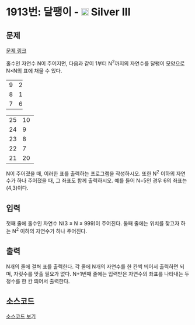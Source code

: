 # 1913번: 달팽이 - <img src="https://static.solved.ac/tier_small/8.svg" style="height:20px" /> Silver III

<!-- performance -->

<!-- 문제 제출 후 깃허브에 푸시를 했을 때 제출한 코드의 성능이 입력될 공간입니다.-->

<!-- end -->

## 문제

[문제 링크](https://boj.kr/1913)


<p>홀수인 자연수 N이 주어지면, 다음과 같이 1부터 N<sup>2</sup>까지의 자연수를 달팽이 모양으로 N×N의 표에 채울 수 있다.</p>

<table class="table table-bordered td-center" style="width:9%">
<tbody>
<tr>
<td style="width:3%">9</td>
<td style="width:3%">2</td>
<td style="width:3%">3</td>
</tr>
<tr>
<td>8</td>
<td>1</td>
<td>4</td>
</tr>
<tr>
<td>7</td>
<td>6</td>
<td>5</td>
</tr>
</tbody>
</table>

<table class="table table-bordered td-center" style="width:15%">
<tbody>
<tr>
<td style="width:3%">25</td>
<td style="width:3%">10</td>
<td style="width:3%">11</td>
<td style="width:3%">12</td>
<td style="width:3%">13</td>
</tr>
<tr>
<td>24</td>
<td>9</td>
<td>2</td>
<td>3</td>
<td>14</td>
</tr>
<tr>
<td>23</td>
<td>8</td>
<td>1</td>
<td>4</td>
<td>15</td>
</tr>
<tr>
<td>22</td>
<td>7</td>
<td>6</td>
<td>5</td>
<td>16</td>
</tr>
<tr>
<td>21</td>
<td>20</td>
<td>19</td>
<td>18</td>
<td>17</td>
</tr>
</tbody>
</table>

<p>N이 주어졌을 때, 이러한 표를 출력하는 프로그램을 작성하시오. 또한 N<sup>2</sup> 이하의 자연수가 하나 주어졌을 때, 그 좌표도 함께 출력하시오. 예를 들어 N=5인 경우 6의 좌표는 (4,3)이다.</p>



## 입력


<p>첫째 줄에 홀수인 자연수 N(3 ≤ N ≤ 999)이 주어진다. 둘째 줄에는 위치를 찾고자 하는 N<sup>2</sup> 이하의 자연수가 하나 주어진다.</p>



## 출력


<p>N개의 줄에 걸쳐 표를 출력한다. 각 줄에 N개의 자연수를 한 칸씩 띄어서 출력하면 되며, 자릿수를 맞출 필요가 없다. N+1번째 줄에는 입력받은 자연수의 좌표를 나타내는 두 정수를 한 칸 띄어서 출력한다.</p>



## 소스코드

[소스코드 보기](달팽이.py)